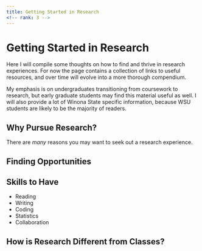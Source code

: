 ```yaml
---
title: Getting Started in Research
<!-- rank: 3 -->
---
```


# Getting Started in Research

Here I will compile some thoughts on how to find and thrive in research experiences.
For now the page contains a collection of links to useful resources, and over
time will evolve into a more thorough compendium.

My emphasis is on undergraduates transitioning from coursework to research,
but early graduate students may find this material useful as well.
I will also provide a lot of Winona State specific information, because WSU
students are likely to be the majority of readers.

## Why Pursue Research?
There are *many* reasons you may want to seek out a research experience.

## Finding Opportunities


## Skills to Have
- Reading
- Writing
- Coding
- Statistics
- Collaboration

## How is Research Different from Classes?
